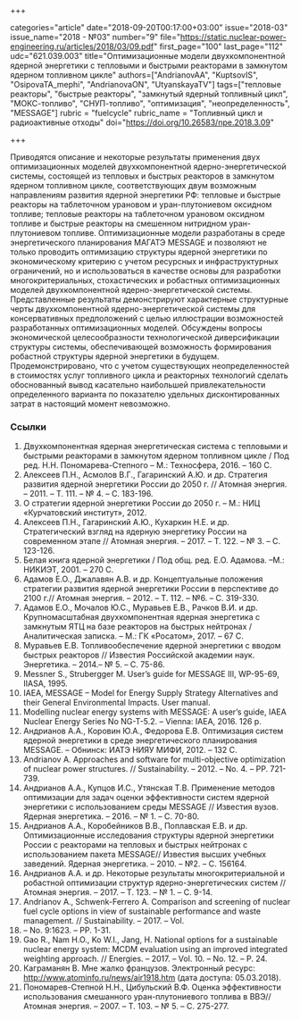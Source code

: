 +++

categories="article"
date="2018-09-20T00:17:00+03:00"
issue="2018-03"
issue_name="2018 - №03"
number="9"
file="https://static.nuclear-power-engineering.ru/articles/2018/03/09.pdf"
first_page="100"
last_page="112"
udc="621.039.003"
title="Оптимизационные модели двухкомпонентной ядерной энергетики с тепловыми и быстрыми реакторами в замкнутом ядерном топливном цикле"
authors=["AndrianovAA", "KuptsovIS", "OsipovaTA_mephi", "AndrianovaON", "UtyanskayaTV"]
tags=["тепловые реакторы", "быстрые реакторы", "замкнутый ядерный топливный цикл", "МОКС-топливо", "СНУП-топливо", "оптимизация", "неопределенность", "MESSAGE"]
rubric = "fuelcycle"
rubric_name = "Топливный цикл и радиоактивные отходы"
doi="https://doi.org/10.26583/npe.2018.3.09"

+++

Приводятся описание и некоторые результаты применения двух оптимизационных моделей двухкомпонентной ядерно-энергетической системы, состоящей из тепловых и быстрых реакторов в замкнутом ядерном топливном цикле, соответствующих двум возможным направлениям развития ядерной энергетики РФ: тепловые и быстрые реакторы на таблеточном урановом и уран-плутониевом оксидном топливе; тепловые реакторы на таблеточном урановом оксидном топливе и быстрые реакторы на смешенном нитридном уран-плутониевом топливе. Оптимизационные модели разработаны в среде энергетического планирования МАГАТЭ MESSAGE и позволяют не только проводить оптимизацию структуры ядерной энергетики по экономическому критерию с учетом ресурсных и инфраструктурных ограничений, но и использоваться в качестве основы для разработки многокритериальных, стохастических и робастных оптимизационных моделей двухкомпонентной ядерно-энергетической системы. Представленные результаты демонстрируют характерные структурные черты двухкомпонентной ядерно-энергетической системы для консервативных предположений с целью иллюстрации возможностей разработанных оптимизационных моделей. Обсуждены вопросы экономической целесообразности технологической диверсификации структуры системы, обеспечивающей возможность формирования робастной структуры ядерной энергетики в будущем. Продемонстрировано, что с учетом существующих неопределенностей в стоимостях услуг топливного цикла и реакторных технологий сделать обоснованный вывод касательно наибольшей привлекательности определенного варианта по показателю удельных дисконтированных затрат в настоящий момент невозможно.

### Ссылки

1. Двухкомпонентная ядерная энергетическая система с тепловыми и быстрыми реакторами в замкнутом ядерном топливном цикле / Под ред. Н.Н. Пономарева-Степного – М.: Техносфера, 2016. – 160 С.
2. Алексеев П.Н., Асмолов В.Г., Гагаринский А.Ю. и др. Стратегия развития ядерной энергетики России до 2050 г. // Атомная энергия. – 2011. – T. 111. – № 4. – С. 183-196.
3. О стратегии ядерной энергетики России до 2050 г. – М.: НИЦ «Курчатовский институт», 2012.
4. Алексеев П.Н., Гагаринский А.Ю., Кухаркин Н.Е. и др. Стратегический взгляд на ядерную энергетику России на современном этапе // Атомная энергия. – 2017. – Т. 122. – № 3. – С. 123-126.
5. Белая книга ядерной энергетики / Под общ. ред. Е.О. Адамова. –М.: НИКИЭТ, 2001. – 270 C.
6. Адамов Е.О., Джалавян А.В. и др. Концептуальные положения стратегии развития ядерной энергетики России в перспективе до 2100 г.// Атомная энергия. – 2012. – Т. 112. – №6. – С. 319-330.
7. Адамов Е.О., Мочалов Ю.С., Муравьев Е.В., Рачков В.И. и др. Крупномасштабная двухкомпонентная ядерная энергетика с замкнутым ЯТЦ на базе реакторов на быстрых нейтронах / Аналитическая записка. – М.: ГК «Росатом», 2017. – 67 С.
8. Муравьев Е.В. Топливообеспечение ядерной энергетики с вводом быстрых реакторов // Известия Российской академии наук. Энергетика. – 2014.– № 5. – C. 75-86.
9. Messner S., Strubergger M. User’s guide for MESSAGE III, WP-95-69, IIASA, 1995.
10. IAEA, MESSAGE – Model for Energy Supply Strategy Alternatives and their General Environmental Impacts. User manual.
11. Modelling nuclear energy systems with MESSAGE: A user’s guide, IAEA Nuclear Energy Series No NG-T-5.2. – Vienna: IAEA, 2016. 126 p.
12. Андрианов А.А., Коровин Ю.А., Федорова Е.В. Оптимизация систем ядерной энергетики в среде энергетического планирования MESSAGE. – Обнинск: ИАТЭ НИЯУ МИФИ, 2012. – 132 C.
13. Andrianov A. Approaches and software for multi-objective optimization of nuclear power structures. // Sustainability. – 2012. – No. 4. – PP. 721-739.
14. Андрианов А.А., Купцов И.С., Утянская Т.В. Применение методов оптимизации для задач оценки эффективности систем ядерной энергетики с использованием среды MESSAGE // Известия вузов. Ядерная энергетика. – 2016. – № 1. – С. 70-80.
15. Андрианов А.А., Коробейников В.В., Поплавская Е.В. и др. Оптимизационные исследования структуры ядерной энергетики России с реакторами на тепловых и быстрых нейтронах с использованием пакета MESSAGE// Известия высших учебных заведений. Ядерная энергетика. – 2010. – №2. – C. 156164.
16. Андрианов А.А. и др. Некоторые результаты многокритериальной и робастной оптимизации структур ядерно-энергетических систем // Атомная энергия. – 2017. – T. 123. – № 1. – С. 9-14.
17. Andrianov A., Schwenk-Ferrero A. Comparison and screening of nuclear fuel cycle options in view of sustainable performance and waste management. // Sustainability. – 2017. – Vol.
9. – No. 9:1623. – PP. 1-31.
18. Gao R., Nam H.O., Ko W.I., Jang, H. National options for a sustainable nuclear energy system: MCDM evaluation using an improved integrated weighting approach. // Energies. – 2017. – Vol. 10. – No. 12. – P. 24.
19. Каграманян В. Мне жалко французов. Электронный ресурс: http://www.atominfo.ru/news/air1918.htm (дата доступа: 05.03.2018).
20. Пономарев-Степной Н.Н., Цибульский В.Ф. Оценка эффективности использования смешанного уран-плутониевого топлива в ВВЭ// Атомная энергия. – 2007. – Т. 103. – № 5. – С. 275-277.